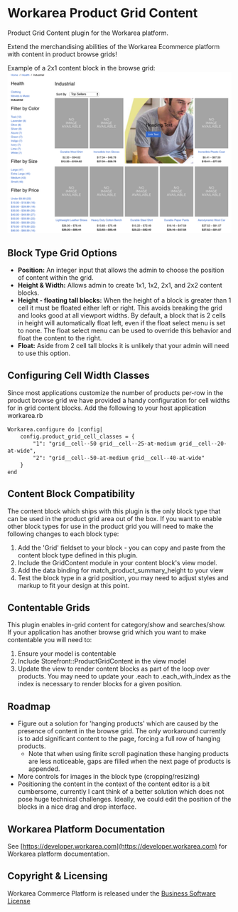 Workarea Product Grid Content
================================================================================

Product Grid Content plugin for the Workarea platform.

Extend the merchandising abilities of the Workarea Ecommerce platform with content in product browse grids!

Example of a 2x1 content block in the browse grid:
![Sample 2x1 Grid Content](public/sample_grid_content.png)

Block Type Grid Options
--------------------------------------------------------------------------------

* **Position:** An integer input that allows the admin to choose the position of content within the grid.
* **Height & Width:** Allows admin to create 1x1, 1x2, 2x1, and 2x2 content blocks.
* **Height - floating tall blocks:** When the height of a block is greater than 1 cell it must be floated either left or right. This avoids breaking the grid and looks good at all viewport widths. By default, a block that is 2 cells in height will automatically float left, even if the float select menu is set to none. The float select menu can be used to override this behavior and float the content to the right.
* **Float:** Aside from 2 cell tall blocks it is unlikely that your admin will need to use this option.

Configuring Cell Width Classes
--------------------------------------------------------------------------------

Since most applications customize the number of products per-row in the product browse grid we have provided a handy configuration for cell widths for in grid content blocks. Add the following to your host application workarea.rb

    Workarea.configure do |config|
        config.product_grid_cell_classes = {
            "1": "grid__cell--50 grid__cell--25-at-medium grid__cell--20-at-wide",
            "2": "grid__cell--50-at-medium grid__cell--40-at-wide"
        }
    end

Content Block Compatibility
--------------------------------------------------------------------------------

The content block which ships with this plugin is the only block type that can be used in the product grid area out of the box.
If you want to enable other block types for use in the product grid you will need to make the following changes to each block type:

1. Add the 'Grid' fieldset to your block - you can copy and paste from the content block type defined in this plugin.
2. Include the GridContent module in your content block's view model.
3. Add the data binding for match_product_summary_height to your view
4. Test the block type in a grid position, you may need to adjust styles and markup to fit your design at this point.

Contentable Grids
--------------------------------------------------------------------------------

This plugin enables in-grid content for category/show and searches/show.
If your application has another browse grid which you want to make contentable you will need to:

1. Ensure your model is contentable
2. Include Storefront::ProductGridContent in the view model
3. Update the view to render content blocks as part of the loop over products. You may need to update your .each to .each_with_index as the index is necessary to render blocks for a given position.

Roadmap
--------------------------------------------------------------------------------

* Figure out a solution for 'hanging products' which are caused by the presence
    of content in the browse grid. The only workaround currently is to add significant
    content to the page, forcing a full row of hanging products.
    * Note that when using finite scroll pagination these hanging products are less
    noticeable, gaps are filled when the next page of products is appended.
* More controls for images in the block type (cropping/resizing)
* Positioning the content in the context of the content editor is a bit cumbersome,
    currently I cant think of a better solution which does not pose huge technical challenges.
    Ideally, we could edit the position of the blocks in a nice drag and drop interface.

Workarea Platform Documentation
--------------------------------------------------------------------------------

See [https://developer.workarea.com](https://developer.workarea.com) for Workarea platform documentation.

Copyright & Licensing
--------------------------------------------------------------------------------
Workarea Commerce Platform is released under the [Business Software License](https://github.com/workarea-commerce/workarea/blob/master/LICENSE)
